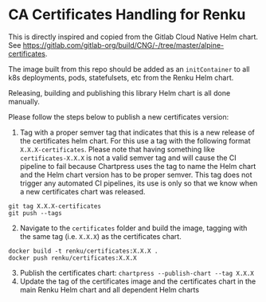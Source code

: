 # CA Certificates Handling for Renku

This is directly inspired and copied from the Gitlab Cloud Native Helm chart. See https://gitlab.com/gitlab-org/build/CNG/-/tree/master/alpine-certificates.

The image built from this repo should be added as an `initContainer` to all k8s deployments, pods, statefulsets, etc from the Renku Helm chart. 

Releasing, building and publishing this library Helm chart is all done manually.

Please follow the steps below to publish a new certificates version:
1. Tag with a proper semver tag that indicates that this is a new release of the certificates helm chart.
For this use a tag with the following format `X.X.X-certificates`. Please note that having something like
`certificates-X.X.X` is not a valid semver tag and will cause the CI pipeline to fail because Chartpress uses the tag
to name the Helm chart and the Helm chart version has to be proper semver. This tag does not trigger any automated
CI pipelines, its use is only so that we know when a new certificates chart was released.

```
git tag X.X.X-certificates
git push --tags
```

2. Navigate to the `certificates` folder and build the image, tagging with the same tag (i.e. `X.X.X`) as the certificates chart.

```
docker build -t renku/certificates:X.X.X .
docker push renku/certificates:X.X.X
```

3. Publish the certificates chart: `chartpress --publish-chart --tag X.X.X`
4. Update the tag of the certificates image and the certificates chart in the main Renku Helm chart and all dependent Helm charts 
